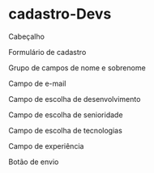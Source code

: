 # cadastro-Devs

Cabeçalho

Formulário de cadastro

Grupo de campos de nome e sobrenome

Campo de e-mail

Campo de escolha de desenvolvimento

Campo de escolha de senioridade

Campo de escolha de tecnologias

Campo de experiência

Botão de envio

